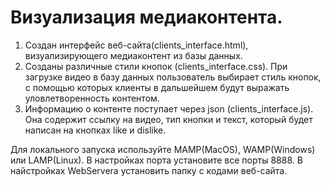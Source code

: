 # Визуализация медиаконтента.

1. Создан интерфейс веб-сайта(clients_interface.html), визуализирующего медиаконтент из базы данных.
2. Созданы различные стили кнопок (clients_interface.css). При загрузке видео в базу данных пользователь выбирает стиль кнопок, с помощью которых клиенты в дальшейшем будут выражать уловлетворенность контентом.
3. Информацию о контенте поступает через json (clients_interface.js). Она содержит ссылку на видео, тип кнопки и текст, который будет написан на кнопках like и dislike.

Для локального запуска используйте MAMP(MacOS), WAMP(Windows) или LAMP(Linux). В настройках порта установите все порты 8888. В найстройках WebServera установить папку с кодами веб-сайта.
